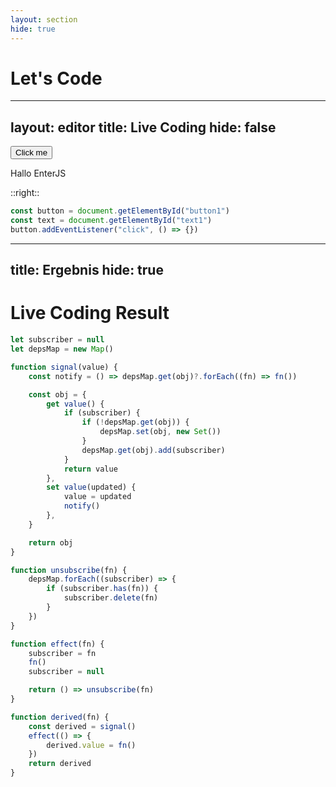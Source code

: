 ```yaml
---
layout: section
hide: true
---
```


# Let's Code

---
layout: editor
title: Live Coding
hide: false
---

<div class="flex flex-col justify-center h-full items-center gap-4 rounded bg-gray bg-opacity-10">
  <button id="button1" class="custom-button">Click me</button>
  <p class="text-6" id="text1">Hallo EnterJS</p>
</div>

::right::

```javascript {monaco-run} {height:'85%',outputHeight:'15%',editorOptions:{fontSize:18,lineNumbers:true}}
const button = document.getElementById("button1")
const text = document.getElementById("text1")
button.addEventListener("click", () => {})
```

---
title: Ergebnis
hide: true
---

# Live Coding Result

```js {all}{ maxHeight:'90%' }
let subscriber = null
let depsMap = new Map()

function signal(value) {
    const notify = () => depsMap.get(obj)?.forEach((fn) => fn())

    const obj = {
        get value() {
            if (subscriber) {
                if (!depsMap.get(obj)) {
                    depsMap.set(obj, new Set())
                }
                depsMap.get(obj).add(subscriber)
            }
            return value
        },
        set value(updated) {
            value = updated
            notify()
        },
    }

    return obj
}

function unsubscribe(fn) {
    depsMap.forEach((subscriber) => {
        if (subscriber.has(fn)) {
            subscriber.delete(fn)
        }
    })
}

function effect(fn) {
    subscriber = fn
    fn()
    subscriber = null

    return () => unsubscribe(fn)
}

function derived(fn) {
    const derived = signal()
    effect(() => {
        derived.value = fn()
    })
    return derived
}
```
